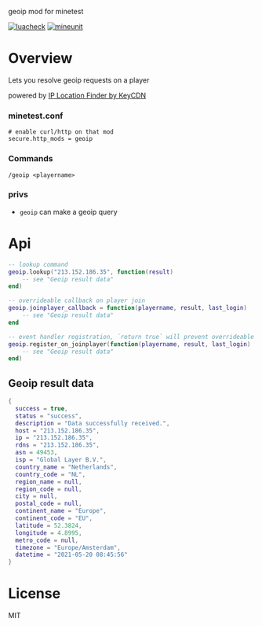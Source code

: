 
geoip mod for minetest

[![luacheck](https://github.com/mt-mods/geoip/actions/workflows/luacheck.yml/badge.svg)](https://github.com/mt-mods/geoip/actions/workflows/luacheck.yml)
[![mineunit](https://github.com/mt-mods/geoip/actions/workflows/mineunit.yml/badge.svg)](https://github.com/mt-mods/geoip/actions/workflows/mineunit.yml)

# Overview

Lets you resolve geoip requests on a player

powered by [IP Location Finder by KeyCDN](https://tools.keycdn.com/geo)

### minetest.conf
```
# enable curl/http on that mod
secure.http_mods = geoip
```

### Commands
```
/geoip <playername>
```

### privs

* `geoip` can make a geoip query

# Api

```lua
-- lookup command
geoip.lookup("213.152.186.35", function(result)
	-- see "Geoip result data"
end)

-- overrideable callback on player join
geoip.joinplayer_callback = function(playername, result, last_login)
	-- see "Geoip result data"
end

-- event handler registration, `return true` will prevent overrideable callback and rest of event handlers to be called
geoip.register_on_joinplayer(function(playername, result, last_login)
	-- see "Geoip result data"
end)
```

## Geoip result data
```lua
{
  success = true,
  status = "success",
  description = "Data successfully received.",
  host = "213.152.186.35",
  ip = "213.152.186.35",
  rdns = "213.152.186.35",
  asn = 49453,
  isp = "Global Layer B.V.",
  country_name = "Netherlands",
  country_code = "NL",
  region_name = null,
  region_code = null,
  city = null,
  postal_code = null,
  continent_name = "Europe",
  continent_code = "EU",
  latitude = 52.3824,
  longitude = 4.8995,
  metro_code = null,
  timezone = "Europe/Amsterdam",
  datetime = "2021-05-20 08:45:56"
}
```

# License

MIT